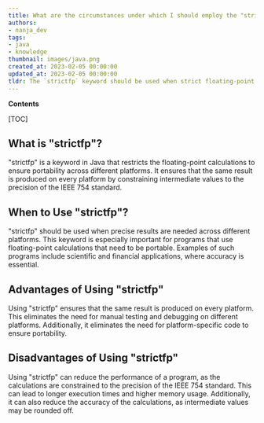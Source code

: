 ```yaml
---
title: What are the circumstances under which I should employ the "strictfp" keyword in java?
authors:
- nanja_dev
tags:
- java
- knowledge
thumbnail: images/java.png
created_at: 2023-02-05 00:00:00
updated_at: 2023-02-05 00:00:00
tldr: The `strictfp` keyword should be used when strict floating-point calculations are required to ensure platform-independent results.
---
```


**Contents**

[TOC]

## What is "strictfp"? 
"strictfp" is a keyword in Java that restricts the floating-point calculations to ensure portability across different platforms. It ensures that the same result is produced on every platform by constraining intermediate values to the precision of the IEEE 754 standard.

## When to Use "strictfp"?
"strictfp" should be used when precise results are needed across different platforms. This keyword is especially important for programs that use floating-point calculations that need to be portable. Examples of such programs include scientific and financial applications, where accuracy is essential.

## Advantages of Using "strictfp"
Using "strictfp" ensures that the same result is produced on every platform. This eliminates the need for manual testing and debugging on different platforms. Additionally, it eliminates the need for platform-specific code to ensure portability.

## Disadvantages of Using "strictfp"
Using "strictfp" can reduce the performance of a program, as the calculations are constrained to the precision of the IEEE 754 standard. This can lead to longer execution times and higher memory usage. Additionally, it can also reduce the accuracy of the calculations, as intermediate values may be rounded off.

